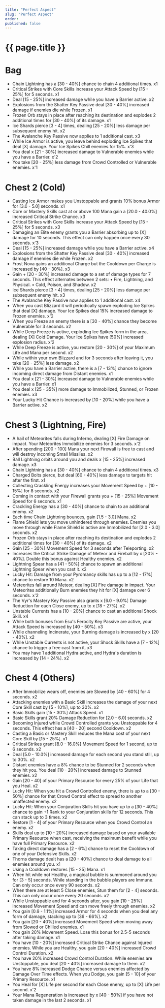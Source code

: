 ```yaml
---
title: "Perfect Aspect"
slug: "Perfect Aspect"
order: 
published: false
---
```


# {{ page.title }}

# Bag
- Chain Lightning has a [30 - 40%] chance to chain 4 additional times. x1
- Critical Strikes with Core Skills increase your Attack Speed by [15 - 25%] for 5 seconds. x1
- Deal [15 - 25%] increased damage while you have a Barrier active. x2
- Explosions from the Shatter Key Passive deal [30 - 40%] increased damage if enemies die while Frozen. x1
- Frozen Orb stays in place after reaching its destination and explodes 2 additional times for [30 - 40%] of its damage. x1
- Ice Shards pierce [3 - 4] times, dealing [25 - 20%] less damage per subsequent enemy hit. x2
- The Avalanche Key Passive now applies to 1 additional cast. x3
- While Ice Armor is active, you leave behind exploding Ice Spikes that deal [X] damage. Your Ice Spikes Chill enemies for 15%. x'3
- You deal x [21 - 30%] increased damage to Vulnerable enemies while you have a Barrier. x'2
- You take [20 - 25%] less damage from Crowd Controlled or Vulnerable enemies. x'1

# Chest 2 (Cold)
- Casting Ice Armor makes you Unstoppable and grants 10% bonus Armor for [3.0 - 5.0] seconds. x1
- Core or Mastery Skills cast at or above 100 Mana gain a [20.0 - 40.0%] increased Critical Strike Chance. x3
- Critical Strikes with Core Skills increase your Attack Speed by [15 - 25%] for 5 seconds. x3
- Damaging an Elite enemy grants you a Barrier absorbing up to [X] damage for 10 seconds. This effect can only happen once every 30 seconds. x'3
- Deal [15 - 25%] increased damage while you have a Barrier active. x4
- Explosions from the Shatter Key Passive deal [30 - 40%] increased damage if enemies die while Frozen. x2
- Frost Nova gains an additional Charge but the Cooldown per Charge is increased by [40 - 30%]. x3
- Gain + [20 - 30%] increased damage to a set of damage types for 7 seconds. This effect alternates between 2 sets: • Fire, Lightning, and Physical. • Cold, Poison, and Shadow. x2
- Ice Shards pierce [3 - 4] times, dealing [25 - 20%] less damage per subsequent enemy hit. x3
- The Avalanche Key Passive now applies to 1 additional cast. x4
- When you cast Blizzard it will periodically spawn exploding Ice Spikes that deal [X] damage. Your Ice Spikes deal 15% increased damage to Frozen enemies. x'2
- When you Freeze an enemy there is a [30 - 40%] chance they become Vulnerable for 3 seconds. x2
- While Deep Freeze is active, exploding Ice Spikes form in the area, dealing [X] Cold Damage. Your Ice Spikes have [50%] increased explosion radius. x'2
- While Deep Freeze is active, you restore [20 - 30%] of your Maximum Life and Mana per second. x2
- While within your own Blizzard and for 3 seconds after leaving it, you take [20 - 25%] less damage. x2
- While you have a Barrier active, there is a [7 - 13%] chance to ignore incoming direct damage from Distant enemies. x1
- You deal x [21 - 30%] increased damage to Vulnerable enemies while you have a Barrier. x1
- You deal x [25 - 35%] more damage to Immobilized, Stunned, or Frozen enemies. x3
- Your Lucky Hit Chance is increased by [10 - 20%] while you have a Barrier active. x2

# Chest 3 (Lightning, Fire)
- A hail of Meteorites falls during Inferno, dealing [X] Fire Damage on impact. Your Meteorites Immobilize enemies for 3 seconds. x'2
- After spending [200 - 100] Mana your next Firewall is free to cast and will destroy incoming Small Missiles. x2
- Ball Lightning orbits around you and deals x [15 - 25%] increased damage. x3
- Chain Lightning has a [30 - 40%] chance to chain 4 additional times. x3
- Charged Bolts pierce, but deal [60 - 40%] less damage to targets hit after the first. x1
- Collecting Crackling Energy increases your Movement Speed by + [10 - 15%] for 8 seconds. x2
- Coming in contact with your Firewall grants you + [15 - 25%] Movement Speed for 6 seconds. x1
- Crackling Energy has a [30 - 40%] chance to chain to an additional enemy. x2
- Each time Chain Lightning bounces, gain [1.5 - 3.0] Mana. x2
- Flame Shield lets you move unhindered through enemies. Enemies you move through while Flame Shield is active are Immobilized for [2.0 - 3.0] seconds. x2
- Frozen Orb stays in place after reaching its destination and explodes 2 additional times for [30 - 40%] of its damage. x2
- Gain [25 - 30%] Movement Speed for 3 seconds after Teleporting. x2
- Increases the Critical Strike Damage of Meteor and Fireball by x [20% - 40%]. Double this bonus against Healthy enemies. x2
- Lightning Spear has a [41 - 50%] chance to spawn an additional Lightning Spear when you cast it. x2
- Lucky Hit: Damage from your Pyromancy skills has up to a [12 - 17%] chance to restore 10 Mana. x2
- Meteorites fall around Meteor, dealing [X] Fire damage in impact. Your Meteorites additionally Burn enemies they hit for [X] damage over 6 seconds. x'2
- The Vyr's Mastery Key Passive also grants x [6.0 - 9.0%] Damage Reduction for each Close enemy, up to x [18 - 27%]. x2
- Unstable Currents has a [10 - 20%] chance to cast an additional Shock Skill. x4
- While both bonuses from Esu's Ferocity Key Passive are active, your Attack Speed is increased by [40 - 50%]. x3
- While channeling Incinerate, your Burning damage is increased by x [20 - 40%]. x2
- While Unstable Currents is not active, your Shock Skills have a [7 - 12%] chance to trigger a free cast from it. x3
- You may have 1 additional Hydra active, and Hydra's duration is increased by [14 - 24%]. x2

# Chest 4 (Others)
- After Immobilize wears off, enemies are Slowed by [40 - 60%] for 4 seconds. x2
- Attacking enemies with a Basic Skill increases the damage of your next Core Skill cast by [5 - 10%], up to 30%. x2
- Basic Skills gain [15 - 30%] Attack Speed. x1
- Basic Skills grant 20% Damage Reduction for [2.0 - 6.0] seconds. x2
- Becoming Injured while Crowd Controlled grants you Unstoppable for 4 seconds. This effect has a [40 - 20] second Cooldown. x2
- Casting a Basic or Mastery Skill reduces the Mana cost of your next Core Skill by [15 - 25%]. x1
- Critical Strikes grant [8.0 - 16.0%] Movement Speed for 1 second, up to 6 seconds. x2
- Deal [5.0 - 10.0%] increased damage for each second you stand still, up to 30%. x2
- Distant enemies have a 8% chance to be Stunned for 2 seconds when they hit you. You deal [10 - 20%] increased damage to Stunned enemies. x2
- Gain [20 - 40] of your Primary Resource for every 25% of your Life that you Heal. x2
- Lucky Hit: When you hit a Crowd Controlled enemy, there is up to a [30 - 50%] chance for that Crowd Control effect to spread to another unaffected enemy. x2
- Lucky Hit: When your Conjuration Skills hit you have up to a [30 - 40%] chance to gain +1 Rank to your Conjuration skills for 12 seconds. This can stack up to 3 times. x2
- Restore [1 - 4] of your Primary Resource when you Crowd Control an enemy. x2
- Skills deal up to [10 - 20%] increased damage based on your available Primary Resource when cast, receiving the maximum benefit while you have full Primary Resource. x2
- Taking direct damage has a [2 - 6%] chance to reset the Cooldown of one of your Defensive Skills. x2
- Thorns damage dealt has a [20 - 40%] chance to deal damage to all enemies around you. x1
- Using a Cooldown restores [15 - 25] Mana. x1
- When hit while not Healthy, a magical bubble is summoned around you for [3 - 5] seconds. While standing in the bubble players are Immune. Can only occur once every 90 seconds. x2
- When there are at least 5 Close enemies, Stun them for [2 - 4] seconds. This can only occur once every 20 seconds. x2
- While Unstoppable and for 4 seconds after, you gain [10 - 25%] increased Movement Speed and can move freely through enemies. x2
- You gain [0.6 - 1.1%] increased Armor for 4 seconds when you deal any form of damage, stacking up to [36 - 66%]. x2
- You gain [20 - 40%] increased Movement Speed when moving away from Slowed or Chilled enemies. x1
- You gain 20% Movement Speed. Lose this bonus for 2.5-5 seconds after taking damage. x1
- You have [10 - 20%] increased Critical Strike Chance against Injured enemies. While you are Healthy, you gain [20 - 40%] increased Crowd Control Duration. x2
- You have 20% increased Crowd Control Duration. While enemies are Unstoppable, you deal [20 - 40%] increased damage to them. x2
- You have 8% increased Dodge Chance versus enemies affected by Damage Over Time effects. When you Dodge, you gain [5 - 10] of your Primary Resource. x1
- You Heal for [X] Life per second for each Close enemy, up to [X] Life per second. x'2
- Your Mana Regeneration is increased by x [40 - 50%] if you have not taken damage in the last 2 seconds. x1
